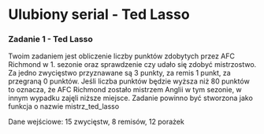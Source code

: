 # Ulubiony serial - Ted Lasso

### Zadanie 1 - Ted Lasso
Twoim zadaniem jest obliczenie liczby punktów zdobytych przez AFC Richmond w 1. sezonie oraz sprawdzenie czy udało się zdobyć mistrzostwo. Za jedno zwycięstwo przyznawane są 3 punkty, za remis 1 punkt, za przegraną 0 punktów. Jeśli liczba punktów będzie wyższa niż 80 punktów to oznacza, że AFC Richmond zostało mistrzem Anglii w tym sezonie, w innym wypadku zajęli niższe miejsce. Zadanie powinno być stworzona jako funkcja o nazwie mistrz_ted_lasso

Dane wejściowe: 15 zwycięstw, 8 remisów, 12 porażek

